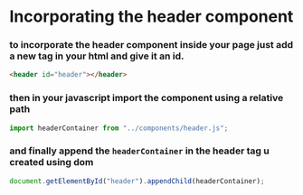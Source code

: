 # Incorporating the header component

### to incorporate the header component inside your page just add a new tag in your html and give it an id.
```html
<header id="header"></header>
```
### then in your javascript import the component using a relative path
```javascript
import headerContainer from "../components/header.js";
```
### and finally append the `headerContainer` in the header tag u created using dom
```javascript
document.getElementById("header").appendChild(headerContainer);
```